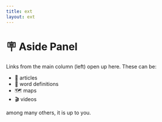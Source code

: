 ```yaml
---
title: ext
layout: ext
---
```


# 🪧 Aside Panel

Links from the main column (left) open up here. These can be:

- 📰 articles
- 📔 word definitions
- 🗺️ maps
- 🎬 videos

among many others, it is up to you.